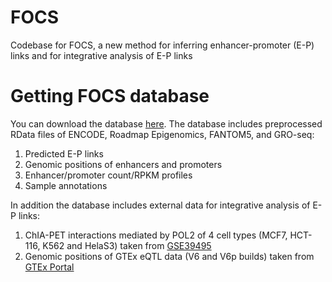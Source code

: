 # FOCS
Codebase for FOCS, a new method for inferring enhancer-promoter (E-P) links and for integrative analysis of E-P links

# Getting FOCS database
You can download the database [here](http://acgt.cs.tau.ac.il/focs/download.html).
The database includes preprocessed RData files of ENCODE, Roadmap Epigenomics, FANTOM5, and GRO-seq:
1) Predicted E-P links
2) Genomic positions of enhancers and promoters
3) Enhancer/promoter count/RPKM profiles
4) Sample annotations

In addition the database includes external data for integrative analysis of E-P links:
1) ChIA-PET interactions mediated by POL2 of 4 cell types (MCF7, HCT-116, K562 and HelaS3) taken from <a href="https://www.ncbi.nlm.nih.gov/geo/query/acc.cgi?acc=GSE39495">GSE39495</a>
2) Genomic positions of GTEx eQTL data (V6 and V6p builds) taken from <a href="https://www.gtexportal.org/home/">GTEx Portal</a>
